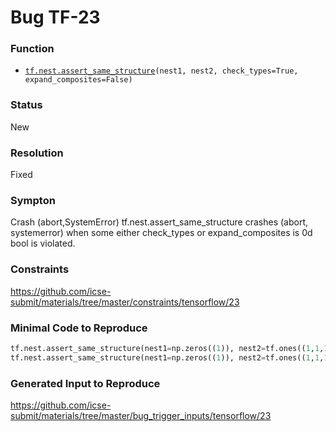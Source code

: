 # Bug TF-23
### Function
* [`tf.nest.assert_same_structure`](https://www.tensorflow.org/versions/r2.1/api_docs/python/tf/nest/assert_same_structure)`(nest1, nest2, check_types=True, expand_composites=False)`
### Status
New
### Resolution
Fixed
### Sympton
Crash (abort,SystemError)
tf.nest.assert_same_structure crashes (abort, systemerror) when some either check_types or expand_composites is 0d bool is violated.
### Constraints
https://github.com/icse-submit/materials/tree/master/constraints/tensorflow/23
### Minimal Code to Reproduce
~~~python
tf.nest.assert_same_structure(nest1=np.zeros((1)), nest2=tf.ones((1,1,1)), check_types=tf.ones((2)))
tf.nest.assert_same_structure(nest1=np.zeros((1)), nest2=tf.ones((1,1,1)), expand_composites=tf.ones((2)))
~~~
### Generated Input to Reproduce
https://github.com/icse-submit/materials/tree/master/bug_trigger_inputs/tensorflow/23
